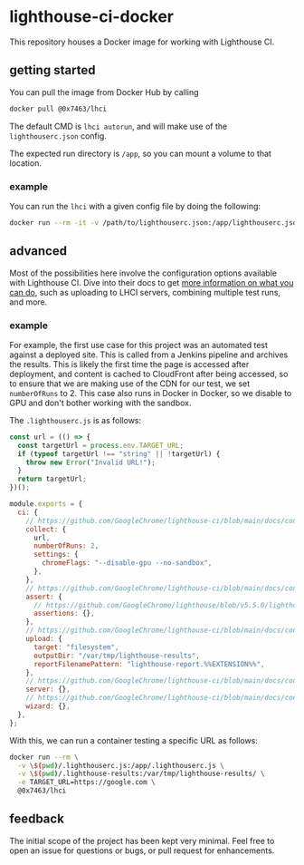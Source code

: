 # lighthouse-ci-docker

This repository houses a Docker image for working with Lighthouse CI.

## getting started

You can pull the image from Docker Hub by calling

```sh
docker pull @0x7463/lhci
```

The default CMD is `lhci autorun`, and will make use of the `lighthouserc.json` config.

The expected run directory is `/app`, so you can mount a volume to that location.

### example

You can run the `lhci` with a given config file by doing the following:

```sh
docker run --rm -it -v /path/to/lighthouserc.json:/app/lighthouserc.json @0x7463/lhci
```

## advanced

Most of the possibilities here involve the configuration options available with Lighthouse CI. Dive into their docs to get [more information on what you can do](https://github.com/GoogleChrome/lighthouse-ci/blob/main/docs/configuration.md), such as uploading to LHCI servers, combining multiple test runs, and more.

### example

For example, the first use case for this project was an automated test against a deployed site. This is called from a Jenkins pipeline and archives the results. This is likely the first time the page is accessed after deployment, and content is cached to CloudFront after being accessed, so to ensure that we are making use of the CDN for our test, we set `numberOfRuns` to 2. This case also runs in Docker in Docker, so we disable to GPU and don't bother working with the sandbox.

The `.lighthouserc.js` is as follows:

```js
const url = (() => {
  const targetUrl = process.env.TARGET_URL;
  if (typeof targetUrl !== "string" || !targetUrl) {
    throw new Error("Invalid URL!");
  }
  return targetUrl;
})();

module.exports = {
  ci: {
    // https://github.com/GoogleChrome/lighthouse-ci/blob/main/docs/configuration.md#collect
    collect: {
      url,
      numberOfRuns: 2,
      settings: {
        chromeFlags: "--disable-gpu --no-sandbox",
      },
    },
    // https://github.com/GoogleChrome/lighthouse-ci/blob/main/docs/configuration.md#assert
    assert: {
      // https://github.com/GoogleChrome/lighthouse/blob/v5.5.0/lighthouse-core/config/default-config.js#L375-L407
      assertions: {},
    },
    // https://github.com/GoogleChrome/lighthouse-ci/blob/main/docs/configuration.md#upload
    upload: {
      target: "filesystem",
      outputDir: "/var/tmp/lighthouse-results",
      reportFilenamePattern: "lighthouse-report.%%EXTENSION%%",
    },
    // https://github.com/GoogleChrome/lighthouse-ci/blob/main/docs/configuration.md#server
    server: {},
    // https://github.com/GoogleChrome/lighthouse-ci/blob/main/docs/configuration.md#wizard
    wizard: {},
  },
};
```

With this, we can run a container testing a specific URL as follows:

```sh
docker run --rm \
  -v \$(pwd)/.lighthouserc.js:/app/.lighthouserc.js \
  -v \$(pwd)/.lighthouse-results:/var/tmp/lighthouse-results/ \
  -e TARGET_URL=https://google.com \
  @0x7463/lhci
```

## feedback

The initial scope of the project has been kept very minimal. Feel free to open an issue for questions or bugs, or pull request for enhancements.